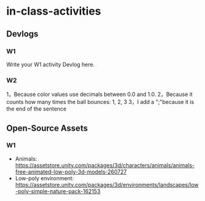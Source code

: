 # in-class-activities
## Devlogs
### W1
Write your W1 activity Devlog here.

### W2
1，Because color values use decimals between 0.0 and 1.0.
2，Because it counts how many times the ball bounces: 1, 2, 3
3，I add a ";"because it is the end of the sentence
## Open-Source Assets
### W1
- Animals: https://assetstore.unity.com/packages/3d/characters/animals/animals-free-animated-low-poly-3d-models-260727 
- Low-poly environment: https://assetstore.unity.com/packages/3d/environments/landscapes/low-poly-simple-nature-pack-162153 
